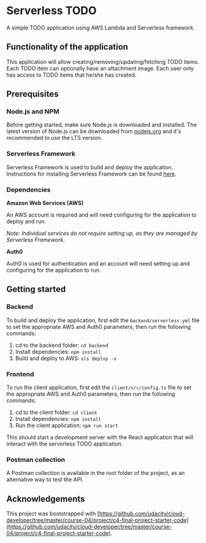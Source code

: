 # Serverless TODO

A simple TODO application using AWS Lambda and Serverless framework.

## Functionality of the application

This application will allow creating/removing/updating/fetching TODO items. Each TODO item can optionally have an attachment image. Each user only has access to TODO items that he/she has created.

## Prerequisites

### Node.js and NPM

Before getting started, make sure Node.js is downloaded and installed. The latest version of Node.js can be downloaded from [nodejs.org](https://nodejs.com/en/download) and it's recommended to use the LTS version.

### Serverless Framework

Serverless Framework is used to build and deploy the application. Instructions for installing Serverless Framework can be found [here](https://serverless.com/framework/docs/getting-started/).

### Dependencies

**Amazon Web Services (AWS)**

An AWS account is required and will need configuring for the application to deploy and run.

_Note: Individual services do not require setting up, as they are managed by Serverless Framework._

**Auth0**

Auth0 is used for authentication and an account will need setting up and configuring for the application to run.

## Getting started

### Backend

To build and deploy the application, first edit the `backend/serverless.yml` file to set the appropriate AWS and Auth0 parameters, then run the following commands:

1. cd to the backend folder: `cd backend`
2. Install dependencies: `npm install`
3. Build and deploy to AWS: `sls deploy -v`

### Frontend

To run the client application, first edit the `client/src/config.ts` file to set the appropriate AWS and Auth0 parameters, then run the following commands:

1. cd to the client folder: `cd client`
2. Install dependencies: `npm install`
3. Run the client application: `npm run start`

This should start a development server with the React application that will interact with the serverless TODO application.

### Postman collection

A Postman collection is available in the root folder of the project, as an alternative way to test the API.

## Acknowledgements

This project was bootstrapped with [https://github.com/udacity/cloud-developer/tree/master/course-04/project/c4-final-project-starter-code](https://github.com/udacity/cloud-developer/tree/master/course-04/project/c4-final-project-starter-code).
